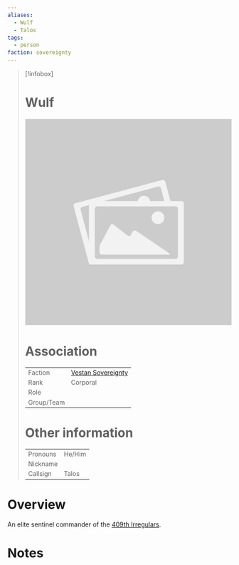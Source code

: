 ```yaml
---
aliases: 
  - Wulf
  - Talos
tags: 
  - person
faction: sovereignty
---
```


> [!infobox] 
> # Wulf
> ![placeholder](attachments/placeholder.png)
> # Association
> | | |
> | ---- | ---- |
> | Faction | [Vestan Sovereignty](Vestan%20Sovereignty.md)  |
> | Rank | Corporal |
> | Role |  |
> | Group/Team | |
> # Other information
> | | | 
> | - | - |
> | Pronouns | He/Him |
> | Nickname | |
> | Callsign | Talos | 

# Overview
An elite sentinel commander of the [409th Irregulars](409th%20Irregulars.md).

# Notes

